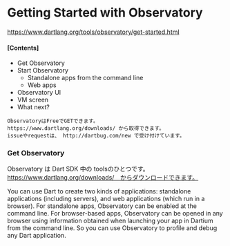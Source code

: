 # Getting Started with Observatory
https://www.dartlang.org/tools/observatory/get-started.html



#### [Contents]
* Get Observatory
* Start Observatory
  * Standalone apps from the command line
  * Web apps
* Observatory UI
* VM screen
* What next?

```
ObservatoryはFreeでGETできます。
https://www.dartlang.org/downloads/ から取得できます。
issueやrequestは、 http://dartbug.com/new で受け付けています。
```

### Get Observatory
Observatory は Dart SDK 中の toolsのひとつです。https://www.dartlang.org/downloads/　からダウンロードできます。


You can use Dart to create two kinds of applications: standalone applications (including servers), and web applications (which run in a browser). For standalone apps, Observatory can be enabled at the command line. For browser-based apps, Observatory can be opened in any browser using information obtained when launching your app in Dartium from the command line. So you can use Observatory to profile and debug any Dart application.